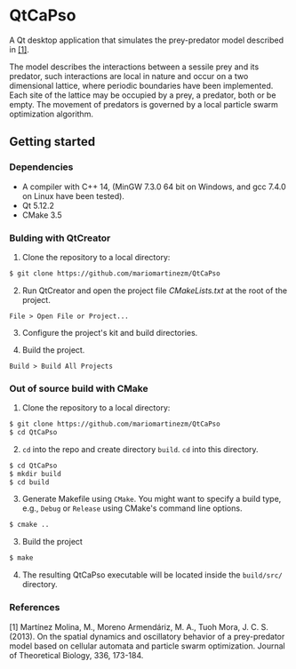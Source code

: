# QtCaPso

A Qt desktop application that simulates the prey-predator model described in
[[1]](#1).

The model describes the interactions between a sessile prey and its predator,
such interactions are local in nature and occur on a two dimensional lattice,
where periodic boundaries have been implemented. Each site of the lattice
may be occupied by a prey, a predator, both or be empty. The movement of
predators is governed by a local particle swarm optimization algorithm.

## Getting started

### Dependencies

  * A compiler with C++ 14, (MinGW 7.3.0 64 bit on Windows, and gcc 7.4.0 on
    Linux have been tested).
  * Qt 5.12.2
  * CMake 3.5

### Bulding with QtCreator

  1. Clone the repository to a local directory:
```sh
$ git clone https://github.com/mariomartinezm/QtCaPso
```

  2. Run QtCreator and open the project file *CMakeLists.txt* at the root of
     the project.
```
File > Open File or Project...
```

  3. Configure the project's kit and build directories.

  4. Build the project.
```
Build > Build All Projects
```

### Out of source build with CMake

  1. Clone the repository to a local directory:
```sh
$ git clone https://github.com/mariomartinezm/QtCaPso
$ cd QtCaPso
```

  2. `cd` into the repo and create directory `build`. `cd` into this directory.
```sh
$ cd QtCaPso
$ mkdir build
$ cd build
```

  3. Generate Makefile using `CMake`. You might want to specify a build
     type, e.g., `Debug` or `Release` using CMake's command line
     options.
```sh
$ cmake ..
```

  3. Build the project
```sh
$ make
```
  4. The resulting QtCaPso executable will be located inside the
     `build/src/` directory.

### References
<a id="1">[1]</a>
Martínez Molina, M., Moreno Armendáriz, M. A., Tuoh Mora, J. C. S. (2013).
On the spatial dynamics and oscillatory behavior of a prey-predator model
based on cellular automata and particle swarm optimization.
Journal of Theoretical Biology, 336, 173-184.
